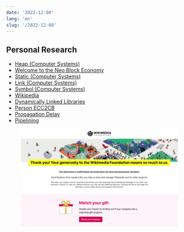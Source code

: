 ```yaml
---
date: '2022-12-08'
lang: 'en'
slug: '/2022-12-08'
---
```


## Personal Research

- [Heap (Computer Systems)](./../.././docs/pages/Heap%20%28Computer%20Systems%29.md)
- [Welcome to the Neo Block Economy](./../.././docs/pages/Welcome%20to%20the%20Neo%20Block%20Economy.md)
- [Static (Computer Systems)](./../.././docs/pages/Static%20%28Computer%20Systems%29.md)
- [Link (Computer Systems)](./../.././docs/pages/Link%20%28Computer%20Systems%29.md)
- [Symbol (Computer Systems)](./../.././docs/pages/Symbol%20%28Computer%20Systems%29.md)
- [Wikipedia](./../.././docs/pages/Wikipedia.md)
- [Dynamically Linked Libraries](./../.././docs/pages/Dynamically%20Linked%20Libraries.md)
- [Person ECC2CB](./../.././docs/pages/Person%20ECC2CB.md)
- [Propagation Delay](./../.././docs/pages/Propagation%20Delay.md)
- [Pipelining](./../.././docs/pages/Pipelining.md)


<figure>

![94861D.png](./../.././docs/assets/94861D.png)


</figure>

<head>
  <html lang="en-US"/>
</head>
